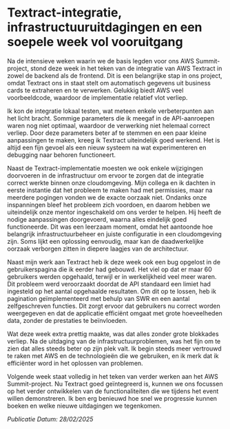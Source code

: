 # Textract-integratie, infrastructuuruitdagingen en een soepele week vol vooruitgang

Na de intensieve weken waarin we de basis legden voor ons AWS Summit-project, stond deze week in het teken van de integratie van AWS Textract in zowel de backend als de frontend. Dit is een belangrijke stap in ons project, omdat Textract ons in staat stelt om automatisch gegevens uit business cards te extraheren en te verwerken. Gelukkig biedt AWS veel voorbeeldcode, waardoor de implementatie relatief vlot verliep.

Ik kon de integratie lokaal testen, wat meteen enkele verbeterpunten aan het licht bracht. Sommige parameters die ik meegaf in de API-aanroepen waren nog niet optimaal, waardoor de verwerking niet helemaal correct verliep. Door deze parameters beter af te stemmen en een paar kleine aanpassingen te maken, kreeg ik Textract uiteindelijk goed werkend. Het is altijd een fijn gevoel als een nieuw systeem na wat experimenteren en debugging naar behoren functioneert.

Naast de Textract-implementatie moesten we ook enkele wijzigingen doorvoeren in de infrastructuur om ervoor te zorgen dat de integratie correct werkte binnen onze cloudomgeving. Mijn collega en ik dachten in eerste instantie dat het probleem te maken had met permissies, maar na meerdere pogingen vonden we de exacte oorzaak niet. Ondanks onze inspanningen bleef het probleem zich voordoen, en daarom hebben we uiteindelijk onze mentor ingeschakeld om ons verder te helpen. Hij heeft de nodige aanpassingen doorgevoerd, waarna alles eindelijk goed functioneerde. Dit was een leerzaam moment, omdat het aantoonde hoe belangrijk infrastructuurbeheer en juiste configuratie in een cloudomgeving zijn. Soms lijkt een oplossing eenvoudig, maar kan de daadwerkelijke oorzaak verborgen zitten in diepere laagjes van de architectuur.

Naast mijn werk aan Textract heb ik deze week ook een bug opgelost in de gebruikerspagina die ik eerder had gebouwd. Het viel op dat er maar 60 gebruikers werden opgehaald, terwijl er in werkelijkheid veel meer waren. Dit probleem werd veroorzaakt doordat de API standaard een limiet had ingesteld op het aantal opgehaalde resultaten. Om dit op te lossen, heb ik pagination geïmplementeerd met behulp van SWR en een aantal zelfgeschreven functies. Dit zorgt ervoor dat gebruikers nu correct worden weergegeven en dat de applicatie efficiënt omgaat met grote hoeveelheden data, zonder de prestaties te beïnvloeden.

Wat deze week extra prettig maakte, was dat alles zonder grote blokkades verliep. Na de uitdaging van de infrastructuurproblemen, was het fijn om te zien dat alles steeds beter op zijn plek valt. Ik begin steeds meer vertrouwd te raken met AWS en de technologieën die we gebruiken, en ik merk dat ik efficiënter word in het oplossen van problemen.

Volgende week staat volledig in het teken van verder werken aan het AWS Summit-project. Nu Textract goed geïntegreerd is, kunnen we ons focussen op het verder ontwikkelen van de functionaliteiten die we tijdens het event willen demonstreren. Ik ben erg benieuwd hoe snel we progressie kunnen boeken en welke nieuwe uitdagingen we tegenkomen.

_Publicatie Datum: 28/02/2025_
